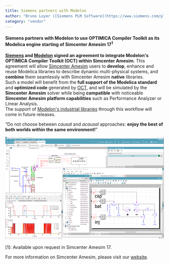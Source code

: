 ```yaml
---
title: Siemens partners with Modelon
author: "Bruno Loyer ([Siemens PLM Software](https://www.siemens.com/plm ))"
category: "vendor"
---
```


#### Siemens partners with Modelon to use OPTIMICA Compiler Toolkit as its Modelica engine starting of Simcenter&nbsp;Amesim&nbsp;17<sup>1</sup>

**[Siemens](https://www.siemens.com/plm ) and [Modelon](https://www.modelon.com/ ) signed an agreement to integrate Modelon's OPTIMICA Compiler Toolkit (OCT) within Simcenter Amesim**. This agreement will allow [Simcenter Amesim]( https://www.siemens.com/plm/simcenter-amesim ) users to **develop**, enhance and reuse Modelica libraries to describe dynamic multi-physical systems, and **combine** them seamlessly with Simcenter Amesim **native** libraries.  
Such a model will benefit from the **full support of the Modelica standard** and **optimized code** generated by [OCT](https://www.modelon.com/products-services/modelon-creator-suite/optimica-compiler-toolkit ), and will be simulated by the **Simcenter Amesim** solver while being **compatible** with noticeable **Simcenter Amesim platform capabilities** such as Performance Analyzer or Linear Analysis.  
The support of [Modelon's industrial libraries](https://www.modelon.com/products-services/modelon-library-suite/ ) through this workflow will come in future releases. 

“Do not choose between *causal* and *acausal* approaches: **enjoy the best of both worlds within the same environment!**”

![](Amesim_Modelica.png)

[1]: Available upon request in Simcenter&nbsp;Amesim&nbsp;17.
  
For more information on Simcenter Amesim, please visit our [website]( https://www.siemens.com/plm/simcenter-amesim ).
